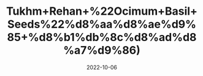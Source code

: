 ---
title: 'Tukhm+Rehan+%22Ocimum+Basil+Seeds%22%d8%aa%d8%ae%d9%85+%d8%b1%db%8c%d8%ad%d8%a7%d9%86)'
date: '2022-10-06' 
metatag: '' 
inventory: '0' 
draft: false 
# meta description 
shortDescripton: 'It+reduces+Body+Heat+and+treats+Acidity+and+Heartburn.'
description: 'Seed'
longdescription: ''
featured: True
# product Price
price: '60.0'
# Product Short Description
shortDescription: 'It+reduces+Body+Heat+and+treats+Acidity+and+Heartburn.'
productID: 'CC06054D-982A-ED11-9968-005056B3A416'
type: 'products'
category: 'Seed' 
thumnailproduct: 'https://eraconnect.blob.core.windows.net/product-images/aminsaddiquidawakhana/CC06054D-982A-ED11-9968-005056B3A416.webp' 
images:
  - image: 'https://eraconnect.blob.core.windows.net/product-images/aminsaddiquidawakhana/CC06054D-982A-ED11-9968-005056B3A416.webp'  
Variants:
---